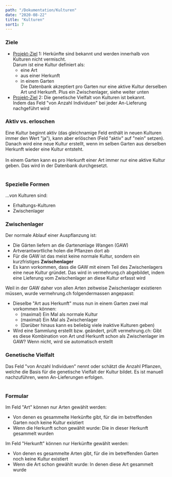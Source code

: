 ```yaml
---
path: "/Dokumentation/Kulturen"
date: "2020-08-22"
title: "Kulturen"
sort1: 7
---
```


### Ziele
- [Projekt-Ziel](/Dokumentation/Ziele) 1: Herkünfte sind bekannt und werden innerhalb von Kulturen nicht vermischt.<br/>
  Darum ist eine Kultur definiert als:
  - eine Art
  - aus einer Herkunft
  - in einem Garten<br/>
  Die Datenbank akzeptiert pro Garten nur eine aktive Kultur derselben Art und Herkunft. Plus ein Zwischenlager, siehe weiter unten
- [Projekt-Ziel](/Dokumentation/Ziele) 2: Die genetische Vielfalt von Kulturen ist bekannt.<br/>
  Indem das Feld "von Anzahl Individuen" bei jeder An-Lieferung nachgeführt wird

### Aktiv vs. erloschen
Eine Kultur beginnt aktiv (das gleichnamige Feld enthält in neuen Kulturen immer den Wert "ja"), kann aber erlöschen (Feld "aktiv" auf "nein" setzen).<br/>
Danach wird eine neue Kultur erstellt, wenn im selben Garten aus derselben Herkunft wieder eine Kultur entsteht.<br/><br/>
In einem Garten kann es pro Herkunft einer Art immer nur eine aktive Kultur geben. Das wird in der Datenbank durchgesetzt.<br/><br/>

### Spezielle Formen
...von Kulturen sind:
- Erhaltungs-Kulturen
- Zwischenlager

### Zwischenlager

Der normale Ablauf einer Auspflanzung ist:

- Die Gärten liefern an die *G*arten*a*nlage *W*angen (GAW)
- Artverantwortliche holen die Pflanzen dort ab
- Für die GAW ist das meist keine normale Kultur, sondern ein kurzfristiges **Zwischenlager**
- Es kann vorkommen, dass die GAW mit einem Teil des Zwischenlagers eine neue Kultur gründet. Das wird in vermehrung.ch abgebildet, indem eine Lieferung vom Zwischenlager an diese Kultur erfasst wird

Weil in der GAW daher von allen Arten zeitweise Zwischenlager existieren müssen, wurde vermehrung.ch folgendermassen angepasst:

- Dieselbe "Art aus Herkunft" muss nun in einem Garten zwei mal vorkommen können: 
  - (maximal) Ein Mal als normale Kultur
  - (maximal) Ein Mal als Zwischenlager
  - (Darüber hinaus kann es beliebig viele inaktive Kulturen geben)
- Wird eine Sammlung erstellt bzw. geändert, prüft vermehrung.ch: Gibt es diese Kombination von Art und Herkunft schon als Zwischenlager im GAW? Wenn nicht, wird sie automatisch erstellt

### Genetische Vielfalt
Das Feld "von Anzahl Individuen" nennt oder schätzt die Anzahl Pflanzen, welche die Basis für die genetische Vielfalt der Kultur bildet. Es ist manuell nachzuführen, wenn An-Lieferungen erfolgen.<br/><br/>

### Formular
Im Feld "Art" können nur Arten gewählt werden:
- Von denen es gesammelte Herkünfte gibt, für die im betreffenden Garten noch keine Kultur existiert
- Wenn die Herkunft schon gewählt wurde: Die in dieser Herkunft gesammelt wurden

Im Feld "Herkunft" können nur Herkünfte gewählt werden:
- Von denen es gesammelte Arten gibt, für die im betreffenden Garten noch keine Kultur existiert
- Wenn die Art schon gewählt wurde: In denen diese Art gesammelt wurde